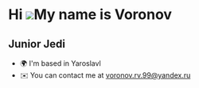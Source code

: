 Hi ![](https://user-images.githubusercontent.com/18350557/176309783-0785949b-9127-417c-8b55-ab5a4333674e.gif)My name is Voronov
===============================================================================================================================

Junior Jedi
-----------

* 🌍  I'm based in Yaroslavl
* ✉️  You can contact me at [voronov.rv.99@yandex.ru](mailto:voronov.rv.99@yandex.ru)
